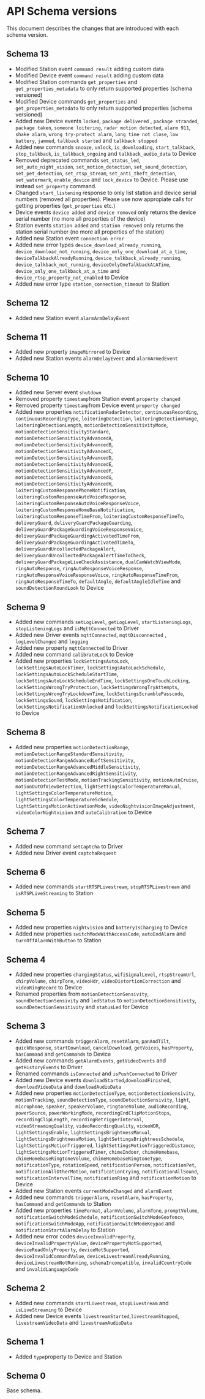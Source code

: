 # API Schema versions

This document describes the changes that are introduced with each schema version.

## Schema 13

* Modified Station event `command result` adding custom data
* Modified Device event `command result` adding custom data
* Modified Station commands `get_properties` and `get_properties_metadata` to only return supported properties (schema versioned)
* Modified Device commands `get_properties` and `get_properties_metadata` to only return supported properties (schema versioned)
* Added new Device events `locked`, `package delivered` , `package stranded`, `package taken`, `someone loitering`, `radar motion detected`, `alarm 911`, `shake alarm`, `wrong try-protect alarm`, `long time not close`, `low battery`, `jammed`, `talkback started` and `talkback stopped`
* Added new commands `snooze`, `unlock`, `is_downloading`, `start_talkback`, `stop_talkback`, `is_talkback_ongoing` and `talkback_audio_data` to Device
* Removed deprecated commands `set_status_led`, `set_auto_night_vision`, `set_motion_detection`, `set_sound_detection`, `set_pet_detection`, `set_rtsp_stream`, `set_anti_theft_detection`, `set_watermark`, `enable_device` and `lock_device` to Device. Please use instead `set_property` command.
* Changed `start_listening` response to only list station and device serial numbers (removed all properties). Please use now appropiate calls for getting properties (`get_properties` etc.)
* Device events `device added` and `device removed` only returns the device serial number (no more all properties of the device)
* Station events `station added` and `station removed` only returns the station serial number (no more all properties of the station)
* Added new Station event `connection error`
* Added new error types `device_download_already_running`, `device_download_not_running`, `device_only_one_download_at_a_time`, `deviceTalkbackAlreadyRunning`, `device_talkback_already_running`, `device_talkback_not_running`, `deviceOnlyOneTalkbackAtATime`, `device_only_one_talkback_at_a_time` and `device_rtsp_property_not_enabled` to Device
* Added new error type `station_connection_timeout` to Station

## Schema 12

* Added new Station event `alarmArmDelayEvent`

## Schema 11

* Added new property `imageMirrored` to Device
* Added new Station events `alarmDelayEvent` and `alarmArmedEvent`

## Schema 10

* Added new Server event `shutdown`
* Removed property `timestamp`from Station event `property changed`
* Removed property `timestamp`from Device event `property changed`
* Added new properties `notificationRadarDetector`, `continuousRecording`, `continuousRecordingType`, `loiteringDetection`, `loiteringDetectionRange`, `loiteringDetectionLength`, `motionDetectionSensitivityMode`, `motionDetectionSensitivityStandard`, `motionDetectionSensitivityAdvancedA`, `motionDetectionSensitivityAdvancedB`, `motionDetectionSensitivityAdvancedC`, `motionDetectionSensitivityAdvancedD`, `motionDetectionSensitivityAdvancedE`, `motionDetectionSensitivityAdvancedF`, `motionDetectionSensitivityAdvancedG`, `motionDetectionSensitivityAdvancedH`, `loiteringCustomResponsePhoneNotification`, `loiteringCustomResponseAutoVoiceResponse`, `loiteringCustomResponseAutoVoiceResponseVoice`, `loiteringCustomResponseHomeBaseNotification`, `loiteringCustomResponseTimeFrom`, `loiteringCustomResponseTimeTo`, `deliveryGuard`, `deliveryGuardPackageGuarding`, `deliveryGuardPackageGuardingVoiceResponseVoice`, `deliveryGuardPackageGuardingActivatedTimeFrom`, `deliveryGuardPackageGuardingActivatedTimeTo`, `deliveryGuardUncollectedPackageAlert`, `deliveryGuardUncollectedPackageAlertTimeToCheck`, `deliveryGuardPackageLiveCheckAssistance`, `dualCamWatchViewMode`, `ringAutoResponse`, `ringAutoResponseVoiceResponse`, `ringAutoResponseVoiceResponseVoice`, `ringAutoResponseTimeFrom`, `ringAutoResponseTimeTo`, `defaultAngle`, `defaultAngleIdleTime` and `soundDetectionRoundLook` to Device

## Schema 9

* Added new commands `setLogLevel`, `getLogLevel`, `startListeningLogs`, `stopListeningLogs` and `isMqttConnected` to Driver
* Added new Driver events `mqttConnected`, `mqttDisconnected` , `logLevelChanged` and `logging`
* Added new property `mqttConnected` to Driver
* Added new command `calibrateLock` to Device
* Added new properties `lockSettingsAutoLock`, `lockSettingsAutoLockTimer`, `lockSettingsAutoLockSchedule`, `lockSettingsAutoLockScheduleStartTime`, `lockSettingsAutoLockScheduleEndTime`, `lockSettingsOneTouchLocking`, `lockSettingsWrongTryProtection`, `lockSettingsWrongTryAttempts`, `lockSettingsWrongTryLockdownTime`, `lockSettingsScramblePasscode`, `lockSettingsSound`, `lockSettingsNotification`, `lockSettingsNotificationUnlocked` and `lockSettingsNotificationLocked` to Device

## Schema 8

* Added new properties `motionDetectionRange`, `motionDetectionRangeStandardSensitivity`, `motionDetectionRangeAdvancedLeftSensitivity`, `motionDetectionRangeAdvancedMiddleSensitivity`, `motionDetectionRangeAdvancedRightSensitivity`, `motionDetectionTestMode`, `motionTrackingSensitivity`, `motionAutoCruise`, `motionOutOfViewDetection`, `lightSettingsColorTemperatureManual`, `lightSettingsColorTemperatureMotion`, `lightSettingsColorTemperatureSchedule`, `lightSettingsMotionActivationMode`, `videoNightvisionImageAdjustment`, `videoColorNightvision` and `autoCalibration` to Device

## Schema 7

* Added new command `setCaptcha` to Driver
* Added new Driver event `captchaRequest`

## Schema 6

* Added new commands `startRTSPLivestream`, `stopRTSPLivestream` and `isRTSPLiveStreaming` to Station

## Schema 5

* Added new properties `nightvision` and `batteryIsCharging` to Device
* Added new properties `switchModeWithAccessCode`, `autoEndAlarm` and `turnOffAlarmWithButton` to Station

## Schema 4

* Added new properties `chargingStatus`, `wifiSignalLevel`, `rtspStreamUrl`, `chirpVolume`, `chirpTone`, `videoHdr`, `videoDistortionCorrection` and `videoRingRecord` to Device
* Renamed properties from `motionDetectionSensivity`, `soundDetectionSensivity` and `ledStatus` to `motionDetectionSensitivity`, `soundDetectionSensitivity` and `statusLed` for Device

## Schema 3

* Added new commands `triggerAlarm`, `resetAlarm`, `panAndTilt`, `quickResponse`, `startDownload`, `cancelDownload`, `getVoices`, `hasProperty`, `hasCommand` and `getCommands` to Device
* Added new commands `getAlarmEvents`, `getVideoEvents` and `getHistoryEvents` to Driver
* Renamed commands `isConnected` and `isPushConnected` to Driver
* Added new Device events `downloadStarted`,`downloadFinished`, `downloadVideoData` and `downloadAudioData`
* Added new properties `motionDetectionType`, `motionDetectionSensivity`, `motionTracking`, `soundDetectionType`, `soundDetectionSensivity`, `light`, `microphone`, `speaker`, `speakerVolume`, `ringtoneVolume`, `audioRecording`, `powerSource`, `powerWorkingMode`, `recordingEndClipMotionStops`, `recordingClipLength`, `recordingRetriggerInterval`, `videoStreamingQuality`, `videoRecordingQuality`, `videoWDR`, `lightSettingsEnable`, `lightSettingsBrightnessManual`, `lightSettingsBrightnessMotion`, `lightSettingsBrightnessSchedule`, `lightSettingsMotionTriggered`, `lightSettingsMotionTriggeredDistance`, `lightSettingsMotionTriggeredTimer`, `chimeIndoor`, `chimeHomebase`, `chimeHomebaseRingtoneVolume`, `chimeHomebaseRingtoneType`, `notificationType`, `rotationSpeed`, `notificationPerson`, `notificationPet`, `notificationAllOtherMotion`, `notificationCrying`, `notificationAllSound`, `notificationIntervalTime`, `notificationRing` and `notificationMotion` to Device
* Added new Station events `currentModeChanged` and `alarmEvent`
* Added new commands `triggerAlarm`, `resetAlarm`, `hasProperty`, `hasCommand` and `getCommands` to Station
* Added new properties `timeFormat`, `alarmVolume`, `alarmTone`, `promptVolume`, `notificationSwitchModeSchedule`, `notificationSwitchModeGeofence`, `notificationSwitchModeApp`, `notificationSwitchModeKeypad` and `notificationStartAlarmDelay` to Station
* Added new error codes `deviceInvalidProperty`, `deviceInvalidPropertyValue`, `devicePropertyNotSupported`, `deviceReadOnlyProperty`, `deviceNotSupported`, `deviceInvalidCommandValue`, `deviceLivestreamAlreadyRunning`, `deviceLivestreamNotRunning`, `schemaIncompatible`, `invalidCountryCode` and `invalidLanguageCode`

## Schema 2

* Added new commands `startLivestream`, `stopLivestream` and `isLiveStreaming` to Device
* Added new Device events `livestreamStarted`,`livestreamStopped`, `livestreamVideoData` and `livestreamAudioData`

## Schema 1

* Added `type`property to Device and Station

## Schema 0

Base schema.